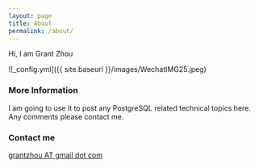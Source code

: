 ```yaml
---
layout: page
title: About
permalink: /about/
---
```


Hi, I am Grant Zhou

![_config.yml]({{ site.baseurl }}/images/WechatIMG25.jpeg)

### More Information

I am going to use it to post any PostgreSQL related technical topics here.
Any comments please contact me.

### Contact me

[grantzhou AT gmail dot com](mailto:grantzhou@gmail.com)
